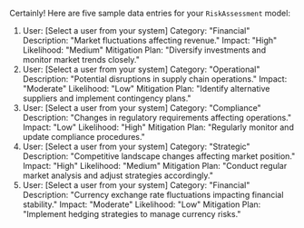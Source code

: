 Certainly! Here are five sample data entries for your `RiskAssessment` model:

1. User: [Select a user from your system]
   Category: "Financial"
   Description: "Market fluctuations affecting revenue."
   Impact: "High"
   Likelihood: "Medium"
   Mitigation Plan: "Diversify investments and monitor market trends closely."
2. User: [Select a user from your system]
   Category: "Operational"
   Description: "Potential disruptions in supply chain operations."
   Impact: "Moderate"
   Likelihood: "Low"
   Mitigation Plan: "Identify alternative suppliers and implement contingency plans."
3. User: [Select a user from your system]
   Category: "Compliance"
   Description: "Changes in regulatory requirements affecting operations."
   Impact: "Low"
   Likelihood: "High"
   Mitigation Plan: "Regularly monitor and update compliance procedures."
4. User: [Select a user from your system]
   Category: "Strategic"
   Description: "Competitive landscape changes affecting market position."
   Impact: "High"
   Likelihood: "Medium"
   Mitigation Plan: "Conduct regular market analysis and adjust strategies accordingly."
5. User: [Select a user from your system]
   Category: "Financial"
   Description: "Currency exchange rate fluctuations impacting financial stability."
   Impact: "Moderate"
   Likelihood: "Low"
   Mitigation Plan: "Implement hedging strategies to manage currency risks."
